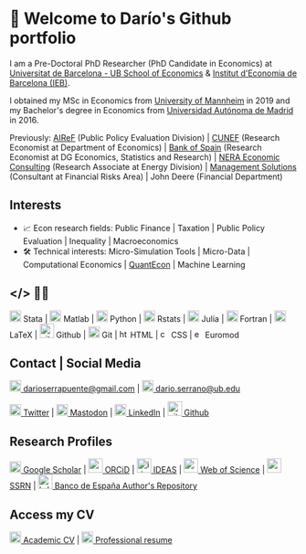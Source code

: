 # 👋 Welcome to Darío's Github portfolio

I am a Pre-Doctoral PhD Researcher (PhD Candidate in Economics) at [Universitat de Barcelona - UB School of Economics](https://www.ub.edu/school-economics/phd_students/serrano-puente-dario/) & [Institut d'Economia de Barcelona (IEB)](https://ieb.ub.edu/en/researcher/serrano-puente-dario/).

I obtained my MSc in Economics from [University of Mannheim](https://www.vwl.uni-mannheim.de/en/) in 2019 and my Bachelor's degree in Economics from [Universidad Autónoma de Madrid](https://www.uam.es/Economicas/Home.htm?language=en) in 2016.

Previously: [AIReF](https://www.airef.es/es/) (Public Policy Evaluation Division) |  [CUNEF](https://www.cunef.edu/) (Research Economist at Department of Economics) | [Bank of Spain](https://www.bde.es/bde/en/) (Research Economist at DG Economics, Statistics and Research) | [NERA Economic Consulting](https://www.nera.com/practice-areas/energy.html#tab-4) (Research Associate at Energy Division) | [Management Solutions](https://www.managementsolutions.com/en) (Consultant at Financial Risks Area) | John Deere (Financial Department)

## Interests

- 📈 Econ research fields: Public Finance | Taxation | Public Policy Evaluation | Inequality | Macroeconomics
- 🛠️ Technical interests: Micro-Simulation Tools | Micro-Data | Computational Economics | [QuantEcon](https://quantecon.org/) | Machine Learning

## </> 👨‍💻

<img src="./assets/icon/stata.ico" width="20"> Stata | <img src="./assets/icon/matlab.ico" alt="matlab icon" width="20"> Matlab | <img src="./assets/icon/python.ico" alt="python icon" width="20"> Python | <img src="./assets/icon/r.ico" alt="r icon" width="20"> Rstats | <img src="./assets/icon/julia.ico" alt="julia icon" width="20"> Julia | <img src="./assets/icon/fortran.ico" alt="fortran icon" width="20"> Fortran | <img src="./assets/icon/latex.ico" alt="latex icon" width="20"> LaTeX | <img src="./assets/icon/github2.ico" alt="github2 icon" width="25"> Github | <img src="./assets/icon/git.ico" alt="git icon" width="20"> Git | <img src="./assets/icon/html.ico" alt="html icon" width="15"> HTML | <img src="./assets/icon/css.ico" alt="css icon" width="15"> CSS | <img src="./assets/icon/euromod.ico" alt="euromod icon" width="15"> Euromod 

## Contact | Social Media

[<img src="./assets/icon/email.ico" alt="email icon" width="20"> darioserrapuente@gmail.com](mailto:darioserrapuente@gmail.com) | [<img src="./assets/icon/email.ico" alt="email icon" width="20"> dario.serrano@ub.edu](mailto:dario.serrano@ub.edu)

[<img src="./assets/icon/twitter.ico" alt="twitter icon" width="20"> Twitter](https://twitter.com/darioserranopue) | [<img src="./assets/icon/mastodon.ico" alt="mastodon icon" width="20"> Mastodon](https://econtwitter.net/@serranopuente) | [<img src="./assets/icon/linkedin.ico" alt="linkedin icon" width="20"> LinkedIn](https://www.linkedin.com/in/serranopuente/) | [<img src="./assets/icon/github.ico" alt="github icon" width="25"> Github](https://github.com/serranopuente)



## Research Profiles

[<img src="./assets/icon/scholar.ico" alt="scholar icon" width="20"> Google Scholar](https://scholar.google.es/citations?user=dKncLyQAAAAJ&hl=es) | [<img src="./assets/icon/orcid.ico" alt="orcid icon" width="25"> ORCiD](https://orcid.org/0000-0002-5943-3332) | [<img src="./assets/icon/ideas.ico" alt="ideas icon" width="25"> IDEAS](https://ideas.repec.org/f/pse707.html) | [<img src="./assets/icon/webofscience.ico" alt="webofscience icon" width="25"> Web of Science](https://www.webofscience.com/wos/author/record/2296848) | [<img src="./assets/icon/ssrn.ico" alt="ssrn icon" width="25"> SSRN](https://papers.ssrn.com/sol3/cf_dev/AbsByAuth.cfm?per_id=4360579) | [<img src="./assets/icon/bde.ico" alt="bde icon" width="25"> Banco de España Author's Repository](https://repositorio.bde.es/browse?type=author&value=Serrano+Puente%2C+Dar%C3%ADo)


## Access my CV

[<img src="./assets/icon/cv.ico" alt="cv icon" width="20"> Academic CV](https://drive.google.com/file/d/1C3yProBeiMkL-GZnW19uBOALO9yyY0CC/view) | [<img src="./assets/icon/resume.ico" alt="resume icon" width="20"> Professional resume](https://drive.google.com/file/d/1Ppcxm6zbbIvxjY-hUxClOITwYGsG3i4p/view)
